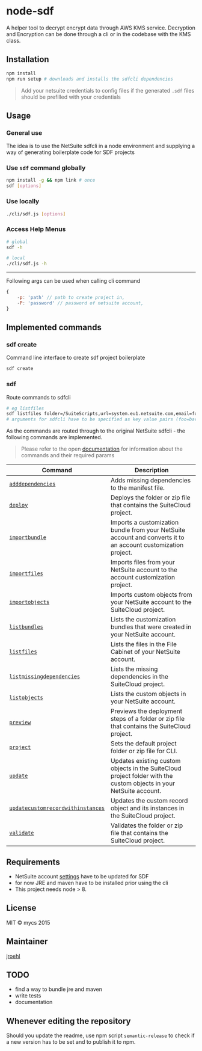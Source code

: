 # node-sdf

<!--[![Build Status](https://travis-ci.org/mycsHQ/crypt-aws-kms.svg?branch=master)](https://travis-ci.org/mycsHQ/crypt-aws-kms)
[![npm](https://img.shields.io/npm/v/crypt-aws-kms.svg)](https://www.npmjs.com/package/crypt-aws-kms)
[![Code Style](https://img.shields.io/badge/code%20style-eslint--mycs-brightgreen.svg)](https://github.com/mycsHQ/eslint-config-mycs)
[![semantic-release](https://img.shields.io/badge/%20%20%F0%9F%93%A6%F0%9F%9A%80-semantic--release-e10079.svg)](https://github.com/semantic-release/semantic-release)-->

A helper tool to decrypt encrypt data through AWS KMS service. Decryption and Encryption can be done through a cli or in the codebase with the KMS class.

## Installation

```bash
npm install
npm run setup # downloads and installs the sdfcli dependencies
```

> Add your netsuite credentials to config files if the generated `.sdf` files should be prefilled with your credentials

## Usage

### General use
The idea is to use the NetSuite sdfcli in a node environment and supplying a way of generating boilerplate code for SDF projects 

### Use `sdf` command globally
```bash
npm install -g && npm link # once
sdf [options]
```

### Use locally
```bash
./cli/sdf.js [options]
```

### Access Help Menus

```bash
# global
sdf -h

# local
./cli/sdf.js -h
```
___

Following args can be used when calling cli command

```javascript
{
    -p: 'path' // path to create project in,
    -P: 'password' // password of netsuite account,
}
```

## Implemented commands

### sdf create

Command line interface to create sdf project boilerplate

```bash
sdf create
```

### sdf <cmd>

Route commands to sdfcli

```bash
# eg listfiles
sdf listfiles folder=/SuiteScripts,url=system.eu1.netsuite.com,email=foo@bar.com,account=12345678,role=3
# arguments for sdfcli have to be specified as key value pairs (foo=bar will be translated to -foo bar for sdfcli)
```

As the commands are routed through to the original NetSuite sdfcli - the following commands are implemented.
> Please refer to the open [documentation](https://ursuscode.com/public/netsuitehelp/chapter_4779302061.html) for information about the commands and their required params

| Command | Description |
| --------| ----------- |
| [`adddependencies`](https://ursuscode.com/public/netsuitehelp/section_4702656306.html) | Adds missing dependencies to the manifest file. |
| [`deploy`](https://ursuscode.com/public/netsuitehelp/section_4788673412.html) | Deploys the folder or zip file that contains the SuiteCloud project. |
| [`importbundle`](https://ursuscode.com/public/netsuitehelp/section_4788674233.html) | Imports a customization bundle from your NetSuite account and converts it to an account customization project. |
| [`importfiles`](https://ursuscode.com/public/netsuitehelp/section_4788674259.html) | Imports files from your NetSuite account to the account customization project. |
| [`importobjects`](https://ursuscode.com/public/netsuitehelp/section_4788674268.html) | Imports custom objects from your NetSuite account to the SuiteCloud project. |
| [`listbundles`](https://ursuscode.com/public/netsuitehelp/section_4788674270.html) | Lists the customization bundles that were created in your NetSuite account. |
| [`listfiles`](https://ursuscode.com/public/netsuitehelp/section_4788674292.html) | Lists the files in the File Cabinet of your NetSuite account. |
| [`listmissingdependencies`](https://ursuscode.com/public/netsuitehelp/section_4788674281.html) | Lists the missing dependencies in the SuiteCloud project. |
| [`listobjects`](https://ursuscode.com/public/netsuitehelp/section_4788674302.html) | Lists the custom objects in your NetSuite account. |
| [`preview`](https://ursuscode.com/public/netsuitehelp/section_4788674313.html) | Previews the deployment steps of a folder or zip file that contains the SuiteCloud project. |
| [`project`](https://ursuscode.com/public/netsuitehelp/section_4788674324.html) | Sets the default project folder or zip file for CLI. |
| [`update`](https://ursuscode.com/public/netsuitehelp/section_4788674357.html) | Updates existing custom objects in the SuiteCloud project folder with the custom objects in your NetSuite account. |
| [`updatecustomrecordwithinstances`](https://ursuscode.com/public/netsuitehelp/section_4788674369.html) | Updates the custom record object and its instances in the SuiteCloud project. |
| [`validate`](https://ursuscode.com/public/netsuitehelp/section_4788674371.html) | Validates the folder or zip file that contains the SuiteCloud project. |


## Requirements
- NetSuite account [settings](https://ursuscode.com/public/netsuitehelp/section_1489072297.html) have to be updated for SDF
- for now JRE and maven have to be installed prior using the cli
- This project needs node > 8.

## License
MIT
© mycs 2015

## Maintainer
[jroehl](https://github.com/jroehl "jroehl")

## TODO
- find a way to bundle jre and maven
- write tests
- documentation

## Whenever editing the repository
Should you update the readme, use npm script `semantic-release` to check if a new version has to be set and to publish it to npm.